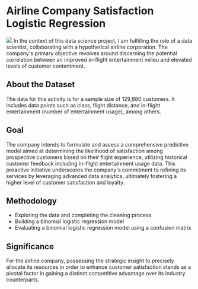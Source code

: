 # Airline Company Satisfaction Logistic Regression
![](https://encrypted-tbn0.gstatic.com/images?q=tbn:ANd9GcQZBQoU5fUXfJnnRgnIYWGE8FP_zcuehTEyb1jDOGL2ucKRzWPczAt9LN9EGJ0-Bb0SyMo&usqp=CAU)
In the context of this data science project, I am fulfilling the role of a data scientist, collaborating with a hypothetical airline corporation. The company's primary objective revolves around discerning the potential correlation between an improved in-flight entertainment milieu and elevated levels of customer contentment. 
## About the Dataset
The data for this activity is for a sample size of 129,880 customers. It includes data points such as class, flight distance, and in-flight entertainment (number of entertainment usage), among others. 
## Goal
The company intends to formulate and assess a comprehensive predictive model aimed at determining the likelihood of satisfaction among prospective customers based on their flight experience, utilizing historical customer feedback including in-flight entertainment usage data. This proactive initiative underscores the company's commitment to refining its services by leveraging advanced data analytics, ultimately fostering a higher level of customer satisfaction and loyalty.
## Methodology
- Exploring the data and completing the cleaning process
- Building a binomial logistic regression model
- Evaluating a binomial logistic regression model using a confusion matrix
## Significance
For the airline company, possessing the strategic insight to precisely allocate its resources in order to enhance customer satisfaction stands as a pivotal factor in gaining a distinct competitive advantage over its industry counterparts.